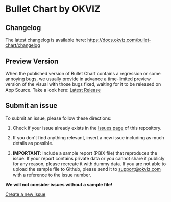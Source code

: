 # Bullet Chart by OKVIZ

## Changelog
The latest changelog is available here: https://docs.okviz.com/bullet-chart/changelog

## Preview Version
When the published version of Bullet Chart contains a regression or some annoying bugs, we usually provide in advance a time-limited preview version of the visual with those bugs fixed, waiting for it to be released on App Source. Take a look here:
[Latest Release](../../releases/)

## Submit an issue
To submit an issue, please follow these directions:

1. Check if your issue already exists in the [Issues page](/../../issues) of this repository.

2. If you don't find anything relevant, insert a new issue including as much details as possible.

3. **IMPORTANT**: Include a sample report (PBIX file) that reproduces the issue. If your report contains private data or you cannot share it publicly for any reason, please recreate it with dummy data. If you are not able to upload the sample file to Github, please send it to [support@okviz.com](mailto:support@okviz.com) with a reference to the issue number.   

**We will not consider issues without a sample file!**

[Create a new issue](../../issues/new/choose)
